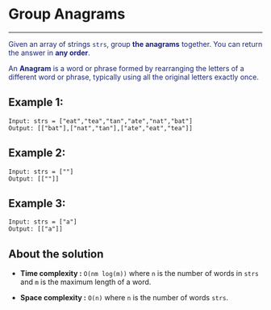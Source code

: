 # Group Anagrams

---

<font color="#1a237e">

Given an array of strings `strs`, group **the anagrams** together. You can return the answer in **any order**.

An **Anagram** is a word or phrase formed by rearranging the letters of a different word or phrase, typically using all the original letters exactly once.</font>

## Example 1:

```
Input: strs = ["eat","tea","tan","ate","nat","bat"]
Output: [["bat"],["nat","tan"],["ate","eat","tea"]]
```

## Example 2:

```
Input: strs = [""]
Output: [[""]]
```

## Example 3:

```
Input: strs = ["a"]
Output: [["a"]]
```

## About the solution

- **Time complexity :** `O(nm log(m))` where `n` is the number of words in `strs` and `m` is the maximum length of a word.

- **Space complexity :** `O(n)` where `n` is the number of words `strs`.

